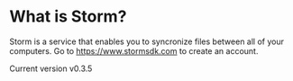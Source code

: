 # What is Storm?

Storm is a service that enables you to syncronize files between all of your computers.
Go to https://www.stormsdk.com to create an account.

Current version v0.3.5
